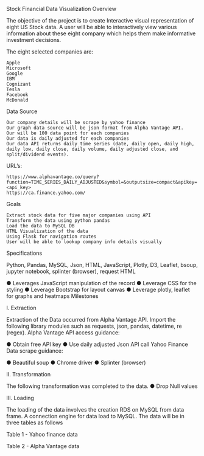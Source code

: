 Stock Financial Data Visualization
Overview

The objective of the project is to create Interactive visual representation of eight US Stock data. A user will be able to interactively view various information about these eight company which helps them make informative investment decisions.

The eight selected companies are:

    Apple
    Microsoft
    Google
    IBM
    Cognizant
    Tesla
    Facebook
    McDonald

Data Source

    Our company details will be scrape by yahoo finance
    Our graph data source will be json format from Alpha Vantage API.
    Our will be 100 data point for each companies
    Our data is daily adjusted for each companies
    Our data API returns daily time series (date, daily open, daily high, daily low, daily close, daily volume, daily adjusted close, and split/dividend events).

URL’s:

    https://www.alphavantage.co/query?function=TIME_SERIES_DAILY_ADJUSTED&symbol=&outputsize=compact&apikey=<api_key>
    https://ca.finance.yahoo.com/

Goals

    Extract stock data for five major companies using API
    Transform the data using python pandas
    Load the data to MySQL DB
    HTML Visualization of the data
    Using Flask for navigation routes
    User will be able to lookup company info details visually

Specifications

Python, Pandas, MySQL, Json, HTML, JavaScript, Plotly, D3, Leaflet, bsoup, jupyter notebook, splinter (browser), request
HTML

● Leverages JavaScript manipulation of the record ● Leverage CSS for the styling ● Leverage Bootstrap for layout canvas ● Leverage plotly, leaflet for graphs and heatmaps
Milestones

I. Extraction

Extraction of the Data occurred from Alpha Vantage API. Import the following library modules such as requests, json, pandas, datetime, re (regex).
Alpha Vantage API access guidance:

● Obtain free API key
● Use daily adjusted Json API call
Yahoo Finance Data scrape guidance:

● Beautiful soup ● Chrome driver ● Splinter (browser)

II. Transformation

The following transformation was completed to the data. ● Drop Null values

III. Loading

The loading of the data involves the creation RDS on MySQL from data frame. A connection engine for data load to MySQL. The data will be in three tables as follows

Table 1 - Yahoo finance data

Table 2 - Alpha Vantage data
